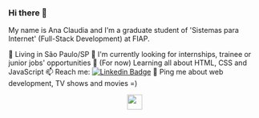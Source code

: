 ### Hi there 👋

My name is Ana Claudia and I'm a graduate student of 'Sistemas para Internet' (Full-Stack Development) at FIAP.

📌 Living in São Paulo/SP
🔎 I'm currently looking for internships, trainee or junior jobs' opportunities 
🌱 (For now) Learning all about HTML, CSS and JavaScript
📫 Reach me: [![Linkedin Badge](https://img.shields.io/badge/-LinkedIn-blue?style=flat&logo=Linkedin&logoColor=white)](https://www.linkedin.com/in/anaclaudiafv/)
💬 Ping me about web development, TV shows and movies =)


<div id="header" align="center">
  <img src="https://i.pinimg.com/originals/d3/ca/2b/d3ca2b6b5b0d90c4b98195b205defa29.gif" width="30"/>
</div>
